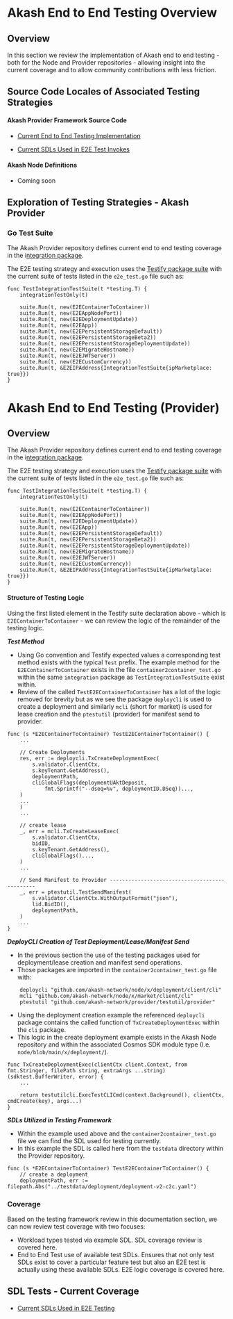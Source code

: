 # Akash End to End Testing Overview

## Overview

In this section we review the implementation of Akash end to end testing - both for the Node and Provider repositories - allowing insight into the current coverage and to allow community contributions with less friction.

## Source Code Locales of Associated Testing Strategies

#### Akash Provider Framework Source Code

* [Current End to End Testing Implementation](https://github.com/akash-network/provider/tree/main/integration)

* [Current SDLs Used in E2E Test Invokes](https://github.com/akash-network/provider/tree/main/testdata)

#### Akash Node Definitions

* Coming soon

## Exploration of Testing Strategies - Akash Provider

### Go Test Suite

The Akash Provider repository defines current end to end testing coverage in the i[ntegration package](https://github.com/akash-network/provider/tree/main/integration).

The E2E testing strategy and execution uses the [Testify package suite](https://github.com/stretchr/testify) with the current suite of tests listed in the `e2e_test.go` file such as:

```
func TestIntegrationTestSuite(t *testing.T) {
	integrationTestOnly(t)

	suite.Run(t, new(E2EContainerToContainer))
	suite.Run(t, new(E2EAppNodePort))
	suite.Run(t, new(E2EDeploymentUpdate))
	suite.Run(t, new(E2EApp))
	suite.Run(t, new(E2EPersistentStorageDefault))
	suite.Run(t, new(E2EPersistentStorageBeta2))
	suite.Run(t, new(E2EPersistentStorageDeploymentUpdate))
	suite.Run(t, new(E2EMigrateHostname))
	suite.Run(t, new(E2EJWTServer))
	suite.Run(t, new(E2ECustomCurrency))
	suite.Run(t, &E2EIPAddress{IntegrationTestSuite{ipMarketplace: true}})
}
```

# Akash End to End Testing (Provider)

## Overview

The Akash Provider repository defines current end to end testing coverage in the i[ntegration package](https://github.com/akash-network/provider/tree/main/integration).

The E2E testing strategy and execution uses the [Testify package suite](https://github.com/stretchr/testify) with the current suite of tests listed in the `e2e_test.go` file such as:

```
func TestIntegrationTestSuite(t *testing.T) {
	integrationTestOnly(t)

	suite.Run(t, new(E2EContainerToContainer))
	suite.Run(t, new(E2EAppNodePort))
	suite.Run(t, new(E2EDeploymentUpdate))
	suite.Run(t, new(E2EApp))
	suite.Run(t, new(E2EPersistentStorageDefault))
	suite.Run(t, new(E2EPersistentStorageBeta2))
	suite.Run(t, new(E2EPersistentStorageDeploymentUpdate))
	suite.Run(t, new(E2EMigrateHostname))
	suite.Run(t, new(E2EJWTServer))
	suite.Run(t, new(E2ECustomCurrency))
	suite.Run(t, &E2EIPAddress{IntegrationTestSuite{ipMarketplace: true}})
}
```

#### Structure of Testing Logic

Using the first listed element in the Testify suite declaration above - which is `E2EContainerToContainer` - we can review the logic of the remainder of the testing logic.

_**Test Method**_

* Using Go convention and Testify expected values a corresponding test method exists with the typical `Test` prefix.  The example method for the  `E2EContainerToContainer` exists in the file `container2container_test.go` within the same `integration` package as `TestIntegrationTestSuite` exist within.&#x20;
* Review of the called `TestE2EContainerToContainer` has a lot of the logic removed for brevity but as we see the package `deploycli` is used to create a deployment and similarly  `mcli` (short for market) is used for lease creation and the `ptestutil` (provider) for manifest send to provider.

```
func (s *E2EContainerToContainer) TestE2EContainerToContainer() {
	...

	// Create Deployments
	res, err := deploycli.TxCreateDeploymentExec(
		s.validator.ClientCtx,
		s.keyTenant.GetAddress(),
		deploymentPath,
		cliGlobalFlags(deploymentUAktDeposit,
			fmt.Sprintf("--dseq=%v", deploymentID.DSeq))...,
	)
	...
	)
	...

	// create lease
	_, err = mcli.TxCreateLeaseExec(
		s.validator.ClientCtx,
		bidID,
		s.keyTenant.GetAddress(),
		cliGlobalFlags()...,
	)
	...

	// Send Manifest to Provider ----------------------------------------------
	_, err = ptestutil.TestSendManifest(
		s.validator.ClientCtx.WithOutputFormat("json"),
		lid.BidID(),
		deploymentPath,
	)
	...
}
```

_**DeployCLI Creation of Test Deployment/Lease/Manifest Send**_

* In the previous section the use of the testing packages used for deployment/lease creation and manifest send operations.
* Those packages are imported in the `container2container_test.go` file with:

```
	deploycli "github.com/akash-network/node/x/deployment/client/cli"
	mcli "github.com/akash-network/node/x/market/client/cli"
	ptestutil "github.com/akash-network/provider/testutil/provider"
```

* Using the deployment creation example the referenced `deploycli` package contains the called function of `TxCreateDeploymentExec` within the `cli` package.
* This logic in the create deployment example exists in the Akash Node repository and within the associated Cosmos SDK module type (I.e. `node/blob/main/x/deployment/`).

```
func TxCreateDeploymentExec(clientCtx client.Context, from fmt.Stringer, filePath string, extraArgs ...string) (sdktest.BufferWriter, error) {
	...

	return testutilcli.ExecTestCLICmd(context.Background(), clientCtx, cmdCreate(key), args...)
}
```

_**SDLs Utilized in Testing Framework**_

* Within the example used above and the `container2container_test.go` file we can find the SDL used for testing currently.
* In this example the SDL is called here from the `testdata` directory within the Provider repository.

```
func (s *E2EContainerToContainer) TestE2EContainerToContainer() {
	// create a deployment
	deploymentPath, err := filepath.Abs("../testdata/deployment/deployment-v2-c2c.yaml")
```

### Coverage

Based on the testing framework review in this documentation section, we can now review test coverage with two focuses:

* Workload types tested via example SDL.  SDL coverage review is covered here.
* End to End Test use of available test SDLs.  Ensures that not only test SDLs exist to cover a particular feature test but also an E2E test is actually using these available SDLs.  E2E logic coverage is covered here.



## SDL Tests - Current Coverage

* [Current SDLs Used in E2E Testing](providerRepoCoverage.md)